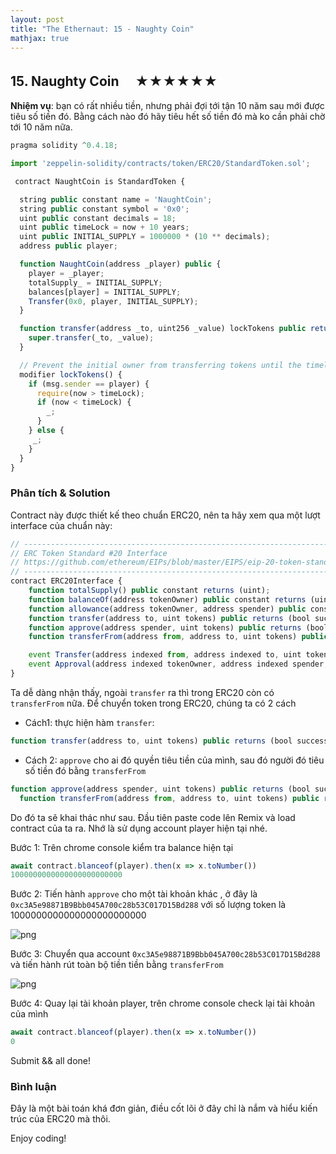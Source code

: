```yaml
---
layout: post
title: "The Ethernaut: 15 - Naughty Coin"
mathjax: true
---
```

## 15. Naughty Coin 　★★★★★★

**Nhiệm vụ**: bạn có rất nhiều tiền, nhưng phải đợi tới tận 10 năm sau mới được tiêu số tiền đó. Bằng cách nào đó hãy tiêu hết số tiền đó mà ko cần phải chờ tới 10 năm nữa.

```js
pragma solidity ^0.4.18;

import 'zeppelin-solidity/contracts/token/ERC20/StandardToken.sol';

 contract NaughtCoin is StandardToken {

  string public constant name = 'NaughtCoin';
  string public constant symbol = '0x0';
  uint public constant decimals = 18;
  uint public timeLock = now + 10 years;
  uint public INITIAL_SUPPLY = 1000000 * (10 ** decimals);
  address public player;

  function NaughtCoin(address _player) public {
    player = _player;
    totalSupply_ = INITIAL_SUPPLY;
    balances[player] = INITIAL_SUPPLY;
    Transfer(0x0, player, INITIAL_SUPPLY);
  }

  function transfer(address _to, uint256 _value) lockTokens public returns(bool) {
    super.transfer(_to, _value);
  }

  // Prevent the initial owner from transferring tokens until the timelock has passed
  modifier lockTokens() {
    if (msg.sender == player) {
      require(now > timeLock);
      if (now < timeLock) {
        _;
      }
    } else {
     _;
    }
  }
}
```

### Phân tích & Solution

Contract này được thiết kế theo chuẩn ERC20, nên ta hãy xem qua một lượt interface của chuẩn này:

```js
// ----------------------------------------------------------------------------
// ERC Token Standard #20 Interface
// https://github.com/ethereum/EIPs/blob/master/EIPS/eip-20-token-standard.md
// ----------------------------------------------------------------------------
contract ERC20Interface {
    function totalSupply() public constant returns (uint);
    function balanceOf(address tokenOwner) public constant returns (uint balance);
    function allowance(address tokenOwner, address spender) public constant returns (uint remaining);
    function transfer(address to, uint tokens) public returns (bool success);
    function approve(address spender, uint tokens) public returns (bool success);
    function transferFrom(address from, address to, uint tokens) public returns (bool success);

    event Transfer(address indexed from, address indexed to, uint tokens);
    event Approval(address indexed tokenOwner, address indexed spender, uint tokens);
}
```

Ta dễ dàng nhận thấy, ngoài `transfer` ra thì trong ERC20 còn có `transferFrom` nữa. Để chuyển token trong ERC20, chúng ta có 2 cách

- Cách1: thực hiện hàm `transfer`:

```js
function transfer(address to, uint tokens) public returns (bool success);
```

- Cách 2: `approve` cho ai đó quyền tiêu tiền của mình, sau đó người đó tiêu số tiền đó bằng `transferFrom`

```js
function approve(address spender, uint tokens) public returns (bool success);
  function transferFrom(address from, address to, uint tokens) public returns (bool success);
```

Do đó ta sẽ khai thác như sau. Đầu tiên paste code lên Remix và load contract của ta ra. Nhớ là sử dụng account player hiện tại nhé.

Bước 1: Trên chrome console kiểm tra balance hiện tại

```js
await contract.blanceof(player).then(x => x.toNumber())
1000000000000000000000000
```

Bước 2: Tiến hành `approve` cho một tài khoản khác , ở đây là `0xc3A5e98871B9Bbb045A700c28b53C017D15Bd288` với số lượng token là 1000000000000000000000000

![png]({{site.url}}/assets/images/naughty-coin-approve.png)

Bước 3: Chuyển qua account `0xc3A5e98871B9Bbb045A700c28b53C017D15Bd288` và tiến hành rút toàn bộ tiền tiền bằng `transferFrom`

![png]({{site.url}}/assets/images/naughty-coin-transferfrom.png)

Bước 4: Quay lại tài khoản player, trên chrome console check lại tài khoản của mình

```js
await contract.blanceof(player).then(x => x.toNumber())
0
```

Submit && all done!

### Bình luận

Đây là một bài toán khá đơn giản, điều cốt lõi ở đây chỉ là nắm và hiểu kiến trúc của ERC20 mà thôi.

Enjoy coding!